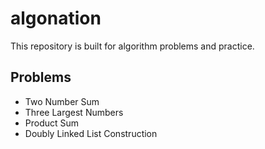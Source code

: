 # algonation

This repository is built for algorithm problems and practice.

## Problems

- Two Number Sum
- Three Largest Numbers
- Product Sum
- Doubly Linked List Construction
